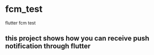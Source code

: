 # fcm_test

flutter fcm test

## this project shows how you can receive push notification through flutter 



